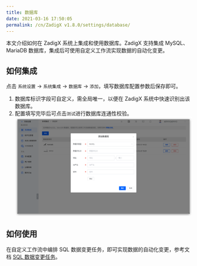 ```yaml
---
title: 数据库
date: 2021-03-16 17:50:05
permalink: /cn/ZadigX v1.8.0/settings/database/
---
```


本文介绍如何在 ZadigX 系统上集成和使用数据库。ZadigX 支持集成 MySQL、MariaDB 数据库，集成后可使用自定义工作流实现数据的自动化变更。

## 如何集成

点击 `系统设置` -> `系统集成` -> `数据库` -> `添加`，填写数据库配置参数后保存即可。
1. 数据库标识字段可自定义，需全局唯一，以便在 ZadigX 系统中快速识别出该数据库。
2. 配置填写完毕后可点击`测试`进行数据库连通性校验。
![reg](../../../_images/add_database.png)

## 如何使用

在自定义工作流中编排 SQL 数据变更任务，即可实现数据的自动化变更，参考文档 [SQL 数据变更任务](/ZadigX%20v1.8.0/project/workflow-jobs/#sql-数据变更)。
